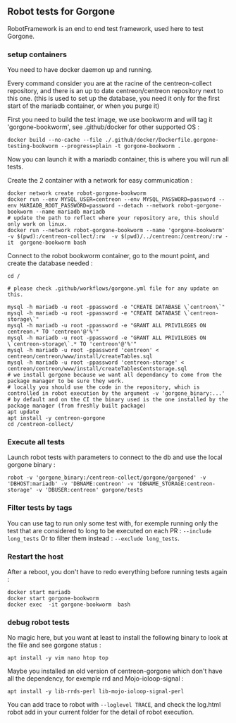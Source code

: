 ## Robot tests for Gorgone

RobotFramework is an end to end test framework, used here to test Gorgone.

### setup containers

You need to have docker daemon up and running.

Every command consider you are at the racine of the centreon-collect repository, 
and there is an up to date centreon/centreon repository next to this one.
(this is used to set up the database, you need it only for the first start of the mariadb container, or when you purge it)

First you need to build the test image, we use bookworm and will tag it 'gorgone-bookworm', see .github/docker for other supported OS :
```
docker build --no-cache --file ./.github/docker/Dockerfile.gorgone-testing-bookworm --progress=plain -t gorgone-bookworm . 
```

Now you can launch it with a mariadb container, this is where you will run all tests.

Create the 2 container with a network for easy communication :
```
docker network create robot-gorgone-bookworm
docker run --env MYSQL_USER=centreon --env MYSQL_PASSWORD=password --env MARIADB_ROOT_PASSWORD=password --detach --network robot-gorgone-bookworm --name mariadb mariadb
# update the path to reflect where your repository are, this should only work on linux.
docker run --network robot-gorgone-bookworm --name 'gorgone-bookworm' -v $(pwd):/centreon-collect/:rw  -v $(pwd)/../centreon:/centreon/:rw -it  gorgone-bookworm bash
```

Connect to the robot bookworm container, go to the mount point, and create the database needed : 
```
cd /

# please check .github/workflows/gorgone.yml file for any update on this.

mysql -h mariadb -u root -ppassword -e "CREATE DATABASE \`centreon\`"
mysql -h mariadb -u root -ppassword -e "CREATE DATABASE \`centreon-storage\`"
mysql -h mariadb -u root -ppassword -e "GRANT ALL PRIVILEGES ON centreon.* TO 'centreon'@'%'"
mysql -h mariadb -u root -ppassword -e "GRANT ALL PRIVILEGES ON  \`centreon-storage\`.* TO 'centreon'@'%'"
mysql -h mariadb -u root -ppassword 'centreon' < centreon/centreon/www/install/createTables.sql
mysql -h mariadb -u root -ppassword 'centreon-storage' < centreon/centreon/www/install/createTablesCentstorage.sql
# we install gorgone because we want all dependancy to come from the package manager to be sure they work.
# locally you should use the code in the repository, which is controlled in robot execution by the argument -v 'gorgone_binary:...'
# by default and on the CI the binary used is the one installed by the package manager (from freshly built package)
apt update
apt install -y centreon-gorgone
cd /centreon-collect/
```

### Execute all tests
Launch robot tests with parameters to connect to the db and use the local gorgone binary : 
```
robot -v 'gorgone_binary:/centreon-collect/gorgone/gorgoned' -v 'DBHOST:mariadb' -v 'DBNAME:centreon' -v 'DBNAME_STORAGE:centreon-storage' -v 'DBUSER:centreon' gorgone/tests
```

### Filter tests by tags

You can use tag to run only some test with, for exemple running only the test that are considered to long to be executed on each PR :  `--include long_tests`
Or to filter them instead : `--exclude long_tests`.


### Restart the host

After a reboot, you don't have to redo everything before running tests again : 
```
docker start mariadb
docker start gorgone-bookworm
docker exec  -it gorgone-bookworm  bash
```

### debug robot tests
No magic here, but you want at least to install the following binary to look at the file and see gorgone status : 
```
apt install -y vim nano htop top
```

Maybe you installed an old version of centreon-gorgone which don't have all the dependency, for exemple rrd and Mojo-ioloop-signal : 
```
apt install -y lib-rrds-perl lib-mojo-ioloop-signal-perl
```

You can add trace to robot with `--loglevel TRACE`, and check the log.html robot add in your current folder for the detail of robot execution.